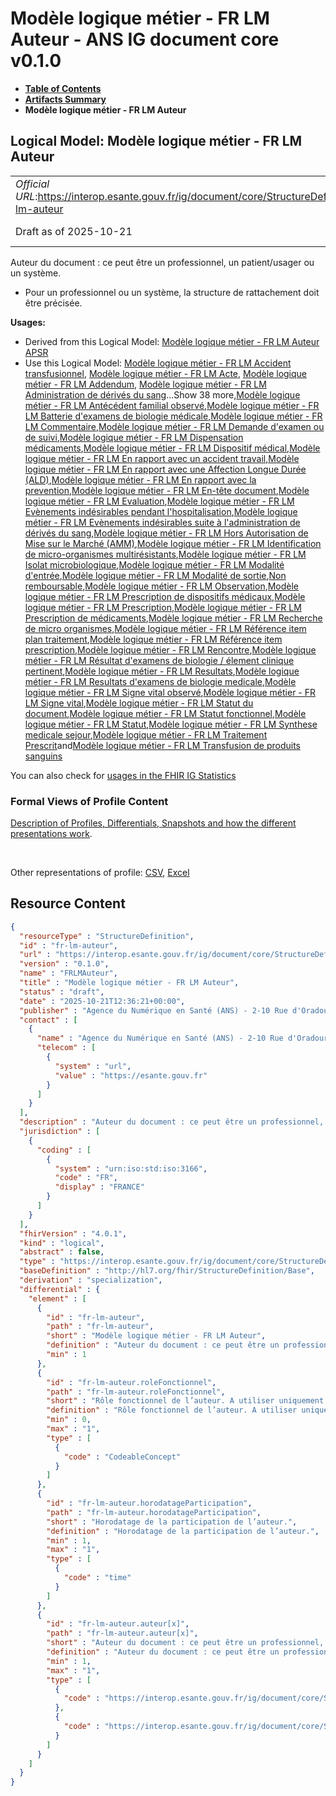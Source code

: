 # Modèle logique métier - FR LM Auteur - ANS IG document core v0.1.0

* [**Table of Contents**](toc.md)
* [**Artifacts Summary**](artifacts.md)
* **Modèle logique métier - FR LM Auteur**

## Logical Model: Modèle logique métier - FR LM Auteur 

| | |
| :--- | :--- |
| *Official URL*:https://interop.esante.gouv.fr/ig/document/core/StructureDefinition/fr-lm-auteur | *Version*:0.1.0 |
| Draft as of 2025-10-21 | *Computable Name*:FRLMAuteur |

 
Auteur du document : ce peut être un professionnel, un patient/usager ou un système. 
* Pour un professionnel ou un système, la structure de rattachement doit être précisée.
 

**Usages:**

* Derived from this Logical Model: [Modèle logique métier - FR LM Auteur APSR](StructureDefinition-fr-lm-auteur-apsr.md)
* Use this Logical Model: [Modèle logique métier - FR LM Accident transfusionnel](StructureDefinition-fr-lm-accidents-transfusionnels.md), [Modèle logique métier - FR LM Acte](StructureDefinition-fr-lm-acte.md), [Modèle logique métier - FR LM Addendum](StructureDefinition-fr-lm-addendum.md), [Modèle logique métier - FR LM Administration de dérivés du sang](StructureDefinition-fr-lm-administration-de-derives-du-sang.md)...Show 38 more,[Modèle logique métier - FR LM Antécédent familial observé](StructureDefinition-fr-lm-antecedent-familial-observe.md),[Modèle logique métier - FR LM Batterie d'examens de biologie médicale](StructureDefinition-fr-lm-batterie-examens-biologie-medicale.md),[Modèle logique métier - FR LM Commentaire](StructureDefinition-fr-lm-commentaire-er.md),[Modèle logique métier - FR LM Demande d'examen ou de suivi](StructureDefinition-fr-lm-demande-examen-ou-suivi.md),[Modèle logique métier - FR LM Dispensation médicaments](StructureDefinition-fr-lm-dispensation-medicaments.md),[Modèle logique métier - FR LM Dispositif médical](StructureDefinition-fr-lm-dispositif-medical-entree.md),[Modèle logique métier - FR LM En rapport avec un accident travail](StructureDefinition-fr-lm-en-rapport-avec-accident-travail.md),[Modèle logique métier - FR LM En rapport avec une Affection Longue Durée (ALD)](StructureDefinition-fr-lm-en-rapport-avec-ald.md),[Modèle logique métier - FR LM En rapport avec la prevention](StructureDefinition-fr-lm-en-rapport-avec-la-prevention.md),[Modèle logique métier - FR LM En-tête document](StructureDefinition-fr-lm-entete-document.md),[Modèle logique métier - FR LM Evaluation](StructureDefinition-fr-lm-evaluation.md),[Modèle logique métier - FR LM Evènements indésirables pendant l'hospitalisation](StructureDefinition-fr-lm-evenement-indesirable-pendant-hospitalisation.md),[Modèle logique métier - FR LM Evènements indésirables suite à l'administration de dérivés du sang](StructureDefinition-fr-lm-evenements-indesirables-suite-administration-derives-sang.md),[Modèle logique métier - FR LM Hors Autorisation de Mise sur le Marché (AMM)](StructureDefinition-fr-lm-hors-amm.md),[Modèle logique métier - FR LM Identification de micro-organismes multirésistants](StructureDefinition-fr-lm-identification-de-micro-organismes-multiresistants.md),[Modèle logique métier - FR LM Isolat microbiologique](StructureDefinition-fr-lm-isolat-microbiologique.md),[Modèle logique métier - FR LM Modalité d'entrée](StructureDefinition-fr-lm-modalite-entree.md),[Modèle logique métier - FR LM Modalité de sortie](StructureDefinition-fr-lm-modalite-sortie.md),[Non remboursable](StructureDefinition-fr-lm-non-remboursable.md),[Modèle logique métier - FR LM Observation](StructureDefinition-fr-lm-observation.md),[Modèle logique métier - FR LM Prescription de dispositifs médicaux](StructureDefinition-fr-lm-prescription-dispositifs-medicaux.md),[Modèle logique métier - FR LM Prescription](StructureDefinition-fr-lm-prescription-entree.md),[Modèle logique métier - FR LM Prescription de médicaments](StructureDefinition-fr-lm-prescription-medicaments.md),[Modèle logique métier - FR LM Recherche de micro organismes](StructureDefinition-fr-lm-recherche-de-micro-organismes.md),[Modèle logique métier - FR LM Référence item plan traitement](StructureDefinition-fr-lm-reference-item-plan-traitement.md),[Modèle logique métier - FR LM Référence item prescription](StructureDefinition-fr-lm-reference-item-prescription.md),[Modèle logique métier - FR LM Rencontre](StructureDefinition-fr-lm-rencontre.md),[Modèle logique métier - FR LM Résultat d'examens de biologie / élement clinique pertinent](StructureDefinition-fr-lm-resultat-examens-biologie-element-clinique-pertinent.md),[Modèle logique métier - FR LM Resultats](StructureDefinition-fr-lm-resultats-entree.md),[Modèle logique métier - FR LM Resultats d'examens de biologie medicale](StructureDefinition-fr-lm-resultats-examens-biologie-medicale.md),[Modèle logique métier - FR LM Signe vital observé](StructureDefinition-fr-lm-signe-vital-observe.md),[Modèle logique métier - FR LM Signe vital](StructureDefinition-fr-lm-signe-vital.md),[Modèle logique métier - FR LM Statut du document](StructureDefinition-fr-lm-statut-document-entree.md),[Modèle logique métier - FR LM Statut fonctionnel](StructureDefinition-fr-lm-statut-fonctionnel.md),[Modèle logique métier - FR LM Statut](StructureDefinition-fr-lm-statut.md),[Modèle logique métier - FR LM Synthese medicale sejour](StructureDefinition-fr-lm-synthese-medicale-sejour.md),[Modèle logique métier - FR LM Traitement Prescrit](StructureDefinition-fr-lm-traitement-prescrit.md)and[Modèle logique métier - FR LM Transfusion de produits sanguins](StructureDefinition-fr-lm-transfusion-de-produits-sanguins.md)

You can also check for [usages in the FHIR IG Statistics](https://packages2.fhir.org/xig/ans.document.fr.core|current/StructureDefinition/fr-lm-auteur)

### Formal Views of Profile Content

 [Description of Profiles, Differentials, Snapshots and how the different presentations work](http://build.fhir.org/ig/FHIR/ig-guidance/readingIgs.html#structure-definitions). 

 

Other representations of profile: [CSV](StructureDefinition-fr-lm-auteur.csv), [Excel](StructureDefinition-fr-lm-auteur.xlsx) 



## Resource Content

```json
{
  "resourceType" : "StructureDefinition",
  "id" : "fr-lm-auteur",
  "url" : "https://interop.esante.gouv.fr/ig/document/core/StructureDefinition/fr-lm-auteur",
  "version" : "0.1.0",
  "name" : "FRLMAuteur",
  "title" : "Modèle logique métier - FR LM Auteur",
  "status" : "draft",
  "date" : "2025-10-21T12:36:21+00:00",
  "publisher" : "Agence du Numérique en Santé (ANS) - 2-10 Rue d'Oradour-sur-Glane, 75015 Paris",
  "contact" : [
    {
      "name" : "Agence du Numérique en Santé (ANS) - 2-10 Rue d'Oradour-sur-Glane, 75015 Paris",
      "telecom" : [
        {
          "system" : "url",
          "value" : "https://esante.gouv.fr"
        }
      ]
    }
  ],
  "description" : "Auteur du document : ce peut être un professionnel, un patient/usager ou un système. \n- Pour un professionnel ou un système, la structure de rattachement doit être précisée.",
  "jurisdiction" : [
    {
      "coding" : [
        {
          "system" : "urn:iso:std:iso:3166",
          "code" : "FR",
          "display" : "FRANCE"
        }
      ]
    }
  ],
  "fhirVersion" : "4.0.1",
  "kind" : "logical",
  "abstract" : false,
  "type" : "https://interop.esante.gouv.fr/ig/document/core/StructureDefinition/fr-lm-auteur",
  "baseDefinition" : "http://hl7.org/fhir/StructureDefinition/Base",
  "derivation" : "specialization",
  "differential" : {
    "element" : [
      {
        "id" : "fr-lm-auteur",
        "path" : "fr-lm-auteur",
        "short" : "Modèle logique métier - FR LM Auteur",
        "definition" : "Auteur du document : ce peut être un professionnel, un patient/usager ou un système. \n- Pour un professionnel ou un système, la structure de rattachement doit être précisée.",
        "min" : 1
      },
      {
        "id" : "fr-lm-auteur.roleFonctionnel",
        "path" : "fr-lm-auteur.roleFonctionnel",
        "short" : "Rôle fonctionnel de l’auteur. A utiliser uniquement si l'auteur est un professionnel.",
        "definition" : "Rôle fonctionnel de l’auteur. A utiliser uniquement si l'auteur est un professionnel.",
        "min" : 0,
        "max" : "1",
        "type" : [
          {
            "code" : "CodeableConcept"
          }
        ]
      },
      {
        "id" : "fr-lm-auteur.horodatageParticipation",
        "path" : "fr-lm-auteur.horodatageParticipation",
        "short" : "Horodatage de la participation de l’auteur.",
        "definition" : "Horodatage de la participation de l’auteur.",
        "min" : 1,
        "max" : "1",
        "type" : [
          {
            "code" : "time"
          }
        ]
      },
      {
        "id" : "fr-lm-auteur.auteur[x]",
        "path" : "fr-lm-auteur.auteur[x]",
        "short" : "Auteur du document : ce peut être un professionnel, un patient/usager ou un système. Pour un professionnel ou un système, la structure de rattachement doit être précisée.",
        "definition" : "Auteur du document : ce peut être un professionnel, un patient/usager ou un système. Pour un professionnel ou un système, la structure de rattachement doit être précisée.",
        "min" : 1,
        "max" : "1",
        "type" : [
          {
            "code" : "https://interop.esante.gouv.fr/ig/document/core/StructureDefinition/fr-lm-personne-structure-auteur"
          },
          {
            "code" : "https://interop.esante.gouv.fr/ig/document/core/StructureDefinition/fr-lm-systeme-structure-auteur"
          }
        ]
      }
    ]
  }
}

```
